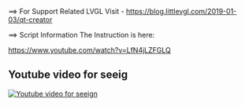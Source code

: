 ==> For Support Related LVGL Visit - https://blog.littlevgl.com/2019-01-03/qt-creator


==> Script Information
The Instruction is here:

https://www.youtube.com/watch?v=LfN4jLZFGLQ

## Youtube video for seeig

[![Youtube video for seeign](https://static-news.moneycontrol.com/static-mcnews/2018/09/youtube-770x433.jpg)](https://www.youtube.com/watch?v=LfN4jLZFGLQ)


